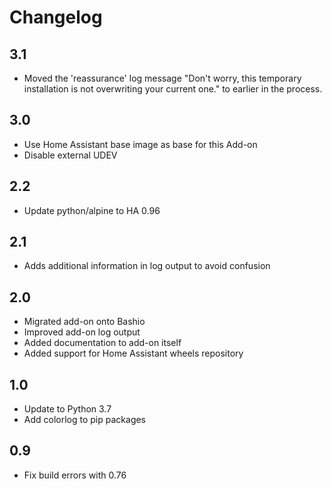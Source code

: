 # Changelog

## 3.1
- Moved the 'reassurance' log message "Don't worry, this temporary installation is not overwriting your current one." to earlier in the process.

## 3.0

- Use Home Assistant base image as base for this Add-on
- Disable external UDEV

## 2.2

- Update python/alpine to HA 0.96

## 2.1

- Adds additional information in log output to avoid confusion

## 2.0

- Migrated add-on onto Bashio
- Improved add-on log output
- Added documentation to add-on itself
- Added support for Home Assistant wheels repository

## 1.0

- Update to Python 3.7
- Add colorlog to pip packages

## 0.9

- Fix build errors with 0.76
